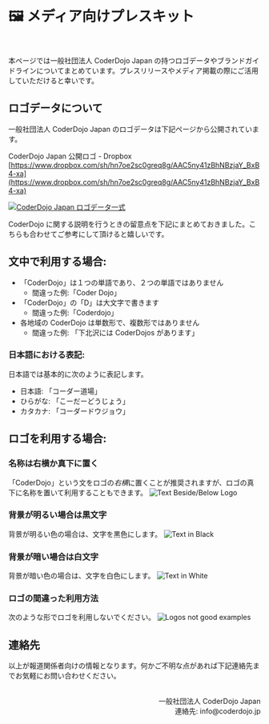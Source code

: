 # 🖼 メディア向けプレスキット
<br>

本ページでは一般社団法人 CoderDojo Japan の持つロゴデータやブランドガイドラインについてまとめています。プレスリリースやメディア掲載の際にご活用していただけると幸いです。

## ロゴデータについて

一般社団法人 CoderDojo Japan のロゴデータは下記ページから公開されています。

CoderDojo Japan 公開ロゴ - Dropbox    
[https://www.dropbox.com/sh/hn7oe2sc0greq8g/AAC5ny41zBhNBzjaY_BxB4-xa](https://www.dropbox.com/sh/hn7oe2sc0greq8g/AAC5ny41zBhNBzjaY_BxB4-xa)


[![CoderDojo Japan ロゴデータ一式](/img/for-press.png)](https://www.dropbox.com/sh/hn7oe2sc0greq8g/AAC5ny41zBhNBzjaY_BxB4-xa?dl=0)

CoderDojo に関する説明を行うときの留意点を下記にまとめておきました。こちらも合わせてご参考にして頂けると嬉しいです。

## 文中で利用する場合:

- 「CoderDojo」は１つの単語であり、２つの単語ではありません
  - 間違った例:「Coder Dojo」
- 「CoderDojo」の「D」は大文字で書きます
  - 間違った例:「Coderdojo」
- 各地域の CoderDojo は単数形で、複数形ではありません
  - 間違った例: 「下北沢には CoderDojos があります」

### 日本語における表記:
日本語では基本的に次のように表記します。

- 日本語: 「コーダー道場」
- ひらがな: 「こーだーどうじょう」
- カタカナ: 「コーダードウジョウ」

## ロゴを利用する場合:

### 名称は右横か真下に置く
「CoderDojo」という文をロゴの*右横*に置くことが推奨されますが、ロゴの真下に名称を置いて利用することもできます。
<img alt="Text Beside/Below Logo" src="/img/logo-samples.png">

### 背景が明るい場合は黒文字
背景が明るい色の場合は、文字を黒色にします。
<img alt="Text in Black" src="/img/logo-black-text.png">

### 背景が暗い場合は白文字
背景が暗い色の場合は、文字を白色にします。
<img alt="Text in White" src="/img/logo-white-text.png">

### ロゴの間違った利用方法
次のような形でロゴを利用しないでください。
<img alt="Logos not good examples" src="/img/logo-not-good.png">

## 連絡先

以上が報道関係者向けの情報となります。何かご不明な点があれば下記連絡先までお気軽にお問い合わせください。

<br>
<div align="right">
一般社団法人 CoderDojo Japan<br>
連絡先: info@coderdojo.jp
</div>
